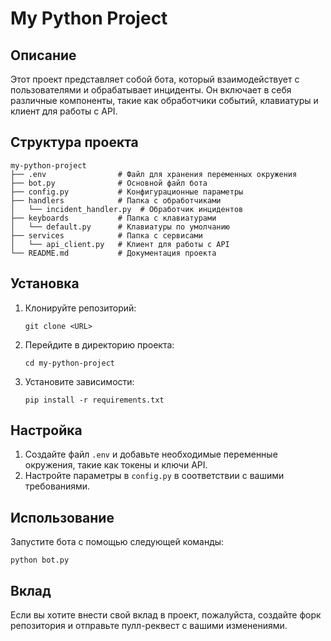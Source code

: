 # My Python Project

## Описание
Этот проект представляет собой бота, который взаимодействует с пользователями и обрабатывает инциденты. Он включает в себя различные компоненты, такие как обработчики событий, клавиатуры и клиент для работы с API.

## Структура проекта
```
my-python-project
├── .env                # Файл для хранения переменных окружения
├── bot.py              # Основной файл бота
├── config.py           # Конфигурационные параметры
├── handlers            # Папка с обработчиками
│   └── incident_handler.py  # Обработчик инцидентов
├── keyboards           # Папка с клавиатурами
│   └── default.py      # Клавиатуры по умолчанию
├── services            # Папка с сервисами
│   └── api_client.py   # Клиент для работы с API
└── README.md           # Документация проекта
```

## Установка
1. Клонируйте репозиторий:
   ```
   git clone <URL>
   ```
2. Перейдите в директорию проекта:
   ```
   cd my-python-project
   ```
3. Установите зависимости:
   ```
   pip install -r requirements.txt
   ```

## Настройка
1. Создайте файл `.env` и добавьте необходимые переменные окружения, такие как токены и ключи API.
2. Настройте параметры в `config.py` в соответствии с вашими требованиями.

## Использование
Запустите бота с помощью следующей команды:
```
python bot.py
```

## Вклад
Если вы хотите внести свой вклад в проект, пожалуйста, создайте форк репозитория и отправьте пулл-реквест с вашими изменениями.